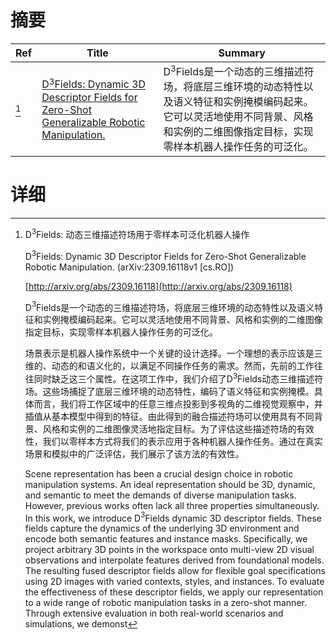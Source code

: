 # 摘要

| Ref | Title | Summary |
| --- | --- | --- |
| [^1] | [D$^3$Fields: Dynamic 3D Descriptor Fields for Zero-Shot Generalizable Robotic Manipulation.](http://arxiv.org/abs/2309.16118) | D$^3$Fields是一个动态的三维描述符场，将底层三维环境的动态特性以及语义特征和实例掩模编码起来。它可以灵活地使用不同背景、风格和实例的二维图像指定目标，实现零样本机器人操作任务的可泛化。 |

# 详细

[^1]: D$^3$Fields: 动态三维描述符场用于零样本可泛化机器人操作

    D$^3$Fields: Dynamic 3D Descriptor Fields for Zero-Shot Generalizable Robotic Manipulation. (arXiv:2309.16118v1 [cs.RO])

    [http://arxiv.org/abs/2309.16118](http://arxiv.org/abs/2309.16118)

    D$^3$Fields是一个动态的三维描述符场，将底层三维环境的动态特性以及语义特征和实例掩模编码起来。它可以灵活地使用不同背景、风格和实例的二维图像指定目标，实现零样本机器人操作任务的可泛化。

    

    场景表示是机器人操作系统中一个关键的设计选择。一个理想的表示应该是三维的、动态的和语义化的，以满足不同操作任务的需求。然而，先前的工作往往同时缺乏这三个属性。在这项工作中，我们介绍了D$^3$Fields动态三维描述符场。这些场捕捉了底层三维环境的动态特性，编码了语义特征和实例掩模。具体而言，我们将工作区域中的任意三维点投影到多视角的二维视觉观察中，并插值从基本模型中得到的特征。由此得到的融合描述符场可以使用具有不同背景、风格和实例的二维图像灵活地指定目标。为了评估这些描述符场的有效性，我们以零样本方式将我们的表示应用于各种机器人操作任务。通过在真实场景和模拟中的广泛评估，我们展示了该方法的有效性。

    Scene representation has been a crucial design choice in robotic manipulation systems. An ideal representation should be 3D, dynamic, and semantic to meet the demands of diverse manipulation tasks. However, previous works often lack all three properties simultaneously. In this work, we introduce D$^3$Fields dynamic 3D descriptor fields. These fields capture the dynamics of the underlying 3D environment and encode both semantic features and instance masks. Specifically, we project arbitrary 3D points in the workspace onto multi-view 2D visual observations and interpolate features derived from foundational models. The resulting fused descriptor fields allow for flexible goal specifications using 2D images with varied contexts, styles, and instances. To evaluate the effectiveness of these descriptor fields, we apply our representation to a wide range of robotic manipulation tasks in a zero-shot manner. Through extensive evaluation in both real-world scenarios and simulations, we demonst
    

